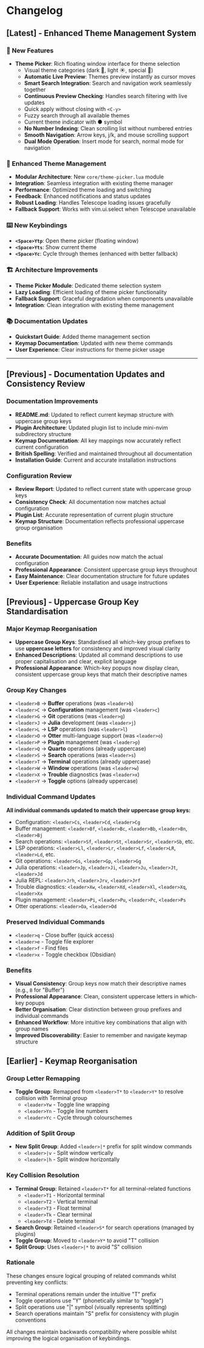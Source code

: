 # Changelog

## [Latest] - Enhanced Theme Management System

### 🎨 New Features
- **Theme Picker**: Rich floating window interface for theme selection
  - Visual theme categories (dark 🌙, light ☀️, special 🎨)
  - **Automatic Live Preview**: Themes preview instantly as cursor moves
  - **Smart Search Integration**: Search and navigation work seamlessly together
  - **Continuous Preview Checking**: Handles search filtering with live updates
  - Quick apply without closing with `<C-y>`
  - Fuzzy search through all available themes
  - Current theme indicator with ● symbol
  - **No Number Indexing**: Clean scrolling list without numbered entries
  - **Smooth Navigation**: Arrow keys, j/k, and mouse scrolling support
  - **Dual Mode Operation**: Insert mode for search, normal mode for navigation

### 🔧 Enhanced Theme Management
- **Modular Architecture**: New `core/theme-picker.lua` module
- **Integration**: Seamless integration with existing theme manager
- **Performance**: Optimized theme loading and switching
- **Feedback**: Enhanced notifications and status updates
- **Robust Loading**: Handles Telescope loading issues gracefully
- **Fallback Support**: Works with vim.ui.select when Telescope unavailable

### ⌨️ New Keybindings
- **`<Space>Ytp`**: Open theme picker (floating window)
- **`<Space>Yts`**: Show current theme
- **`<Space>Yc`**: Cycle through themes (enhanced with better fallback)

### 🏗️ Architecture Improvements
- **Theme Picker Module**: Dedicated theme selection system
- **Lazy Loading**: Efficient loading of theme picker functionality
- **Fallback Support**: Graceful degradation when components unavailable
- **Integration**: Clean integration with existing theme management

### 📚 Documentation Updates
- **Quickstart Guide**: Added theme management section
- **Keymap Documentation**: Updated with new theme commands
- **User Experience**: Clear instructions for theme picker usage

---

## [Previous] - Documentation Updates and Consistency Review

### Documentation Improvements
- **README.md**: Updated to reflect current keymap structure with uppercase group keys
- **Plugin Architecture**: Updated plugin list to include mini-nvim subdirectory structure
- **Keymap Documentation**: All key mappings now accurately reflect current configuration
- **British Spelling**: Verified and maintained throughout all documentation
- **Installation Guide**: Current and accurate installation instructions

### Configuration Review
- **Review Report**: Updated to reflect current state with uppercase group keys
- **Consistency Check**: All documentation now matches actual configuration
- **Plugin List**: Accurate representation of current plugin structure
- **Keymap Structure**: Documentation reflects professional uppercase group organisation

### Benefits
- **Accurate Documentation**: All guides now match the actual configuration
- **Professional Appearance**: Consistent uppercase group keys throughout
- **Easy Maintenance**: Clear documentation structure for future updates
- **User Experience**: Reliable installation and usage instructions

## [Previous] - Uppercase Group Key Standardisation

### Major Keymap Reorganisation
- **Uppercase Group Keys**: Standardised all which-key group prefixes to use **uppercase letters** for consistency and improved visual clarity
- **Enhanced Descriptions**: Updated all command descriptions to use proper capitalisation and clear, explicit language
- **Professional Appearance**: Which-key popups now display clean, consistent uppercase group keys that match their descriptive names

### Group Key Changes
- `<leader>B` → **Buffer** operations (was `<leader>b`)
- `<leader>C` → **Configuration** management (was `<leader>c`)
- `<leader>G` → **Git** operations (was `<leader>g`)
- `<leader>J` → **Julia** development (was `<leader>j`)
- `<leader>L` → **LSP** operations (was `<leader>l`)
- `<leader>O` → **Otter** multi-language support (was `<leader>o`)
- `<leader>P` → **Plugin** management (was `<leader>p`)
- `<leader>Q` → **Quarto** operations (already uppercase)
- `<leader>S` → **Search** operations (was `<leader>s`)
- `<leader>T` → **Terminal** operations (already uppercase)
- `<leader>W` → **Window** operations (was `<leader>w`)
- `<leader>X` → **Trouble** diagnostics (was `<leader>x`)
- `<leader>Y` → **Toggle** options (already uppercase)

### Individual Command Updates
**All individual commands updated to match their uppercase group keys:**
- Configuration: `<leader>Cs`, `<leader>Cd`, `<leader>Cg`
- Buffer management: `<leader>Bf`, `<leader>Bc`, `<leader>Bb`, `<leader>Bn`, `<leader>Bj`
- Search operations: `<leader>Sf`, `<leader>St`, `<leader>Sr`, `<leader>Sb`, etc.
- LSP operations: `<leader>Ll`, `<leader>Lr`, `<leader>Lf`, `<leader>LR`, `<leader>Ld`, etc.
- Git operations: `<leader>Gs`, `<leader>Gp`, `<leader>Gg`
- Julia operations: `<leader>Jp`, `<leader>Ji`, `<leader>Ju`, `<leader>Jt`, `<leader>Jd`
- Julia REPL: `<leader>Jrh`, `<leader>Jrv`, `<leader>Jrf`
- Trouble diagnostics: `<leader>Xw`, `<leader>Xd`, `<leader>Xl`, `<leader>Xq`, `<leader>Xx`
- Plugin management: `<leader>Pi`, `<leader>Pu`, `<leader>Pc`, `<leader>Ps`
- Otter operations: `<leader>Oa`, `<leader>Od`

### Preserved Individual Commands
- `<leader>q` - Close buffer (quick access)
- `<leader>e` - Toggle file explorer
- `<leader>f` - Find files
- `<leader>x` - Toggle checkbox (Obsidian)

### Benefits
- **Visual Consistency**: Group keys now match their descriptive names (e.g., `B` for "Buffer")
- **Professional Appearance**: Clean, consistent uppercase letters in which-key popups
- **Better Organisation**: Clear distinction between group prefixes and individual commands
- **Enhanced Workflow**: More intuitive key combinations that align with group names
- **Improved Discoverability**: Easier to remember and navigate keymap structure

## [Earlier] - Keymap Reorganisation

### Group Letter Remapping
- **Toggle Group**: Remapped from `<leader>T*` to `<leader>Y*` to resolve collision with Terminal group
  - `<leader>Yw` - Toggle line wrapping
  - `<leader>Yn` - Toggle line numbers
  - `<leader>Yc` - Cycle through colourschemes

### Addition of Split Group
- **New Split Group**: Added `<leader>|*` prefix for split window commands
  - `<leader>|v` - Split window vertically
  - `<leader>|h` - Split window horizontally

### Key Collision Resolution
- **Terminal Group**: Retained `<leader>T*` for all terminal-related functions
  - `<leader>T1` - Horizontal terminal
  - `<leader>T2` - Vertical terminal
  - `<leader>T3` - Float terminal
  - `<leader>Tk` - Clear terminal
  - `<leader>Td` - Delete terminal
- **Search Group**: Retained `<leader>S*` for search operations (managed by plugins)
- **Toggle Group**: Moved to `<leader>Y*` to avoid "T" collision
- **Split Group**: Uses `<leader>|*` to avoid "S" collision

### Rationale
These changes ensure logical grouping of related commands whilst preventing key conflicts:
- Terminal operations remain under the intuitive "T" prefix
- Toggle operations use "Y" (phonetically similar to "toggle")
- Split operations use "|" symbol (visually represents splitting)
- Search operations maintain "S" prefix for consistency with plugin conventions

All changes maintain backwards compatibility where possible whilst improving the logical organisation of keybindings.
